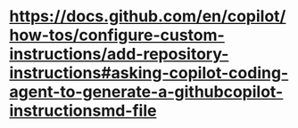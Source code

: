 # https://docs.github.com/en/copilot/how-tos/configure-custom-instructions/add-repository-instructions#asking-copilot-coding-agent-to-generate-a-githubcopilot-instructionsmd-file